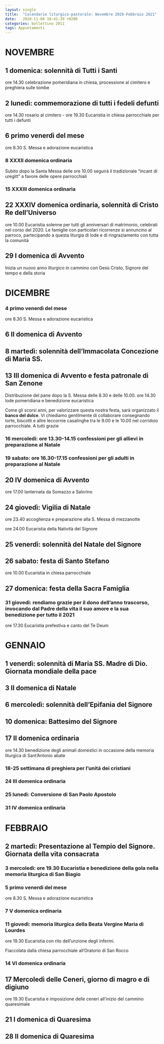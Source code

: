 ```yaml
---
layout: single
title:  "Calendario liturgico-pastorale: Novembre 2020-Febbraio 2021"
date:   2020-11-08 10:41:39 +0200
categories: bollettino 2011
tags: Appuntamenti
---
```


# NOVEMBRE

##  1	domenica: solennità di Tutti i Santi

ore 14.30 celebrazione pomeridiana in chiesa, processione al cimitero e preghiera sulle tombe

## 2	lunedì: commemorazione di tutti i fedeli defunti

ore 14.30 rosario al cimitero -
ore 19.30 Eucaristia in chiesa parrocchiale per tutti i defunti

## 6	primo venerdì del mese

ore 8.30 S. Messa e adorazione eucaristica

### 8	XXXII domenica ordinaria

Subito dopo la Santa Messa delle ore 10.00 seguirà il tradizionale “incant di uregitt” a favore delle opere parrocchiali

### 15	XXXIII domenica ordinaria

## 22	XXXIV domenica ordinaria, solennità di Cristo Re dell’Universo

ore 10.00 Eucaristia solenne per tutti gli anniversari di matrimonio, celebrati nel corso del 2020. Le famiglie con particolari ricorrenze si annuncino al parroco, partecipando a questa liturgia di lode e di ringraziamento con tutta la comunità

## 29	I domenica di Avvento

Inizia un nuovo anno liturgico in cammino con Gesù Cristo, Signore del tempo e della storia

# DICEMBRE

### 4	primo venerdì del mese

ore 8.30 S. Messa e adorazione eucaristica

## 6	II domenica di Avvento

## 8	martedì: solennità dell’Immacolata Concezione di Maria SS.

## 13	III domenica di Avvento e festa patronale di San Zenone

Distribuzione del pane dopo la S. Messa delle 8.30 e delle 10.00.
ore 14.30 lode pomeridiana e benedizione eucaristica

Come gli scorsi anni, per valorizzare questa nostra festa, sarà organizzato il **banco del dolce**. Vi chiediamo gentilmente di collaborare consegnando torte, biscotti e altre leccornie casalinghe tra le 9.00 e le 10.00 nel corridoio parrocchiale. A tutti grazie

### 16 mercoledì: ore 13.30-14.15 confessioni per gli allievi in preparazione 		al Natale
	
### 19	sabato: ore 16.30-17.15 confessioni per gli adulti in preparazione al Natale

## 20 	IV domenica di Avvento

ore 17.00 lanternata da Somazzo a Salorino

## 24	giovedì: Vigilia di Natale

ore 23.40 accoglienza e preparazione alla S. Messa di mezzanotte

ore 24.00 Eucaristia della Natività del Signore

## 25	venerdì: solennità del Natale del Signore

## 26	sabato: festa di Santo Stefano

ore 10.00 Eucaristia in chiesa parrocchiale
	
## 27	domenica: festa della Sacra Famiglia 

### 31	giovedì: rendiamo grazie per il dono dell’anno trascorso, invocando dal Padre della vita il suo amore e la sua benedizione per tutto il 2021
	
ore 17.30 Eucaristia prefestiva e canto del Te Deum

# GENNAIO

## 1	venerdì: solennità di Maria SS. Madre di Dio. Giornata mondiale della    pace
	
## 3	II domenica di Natale

## 6 	mercoledì: solennità dell’Epifania del Signore

## 10	domenica: Battesimo del Signore

## 17 	II domenica ordinaria

ore 14.30 benedizione degli animali domestici in occasione della memoria      liturgica di Sant’Antonio abate

### 18-25	settimana di preghiera per l’unità dei cristiani

### 24	III domenica ordinaria

### 25	lunedì: Conversione di San Paolo Apostolo

### 31	IV domenica ordinaria

# FEBBRAIO

## 2	martedì: Presentazione al Tempio del Signore. Giornata della vita consacrata

### 3	mercoledì: ore 19.30 Eucaristia e benedizione della gola nella memoria liturgica di San Biagio

### 5	primo venerdì del mese

ore 8.30 S. Messa e adorazione eucaristica

### 7	V domenica ordinaria

### 11	giovedì: memoria liturgica della Beata Vergine Maria di Lourdes
	
ore 19.30 Eucaristia con rito dell’unzione degli infermi.
	
Fiaccolata dalla chiesa parrocchiale all’Oratorio di San Rocco

### 14	VI domenica ordinaria

## 17	Mercoledì delle Ceneri, giorno di magro e di digiuno

ore 19.30 Eucaristia e imposizione delle ceneri all’inizio del cammino quaresimale

## 21	I domenica di Quaresima

## 28	II domenica di Quaresima




